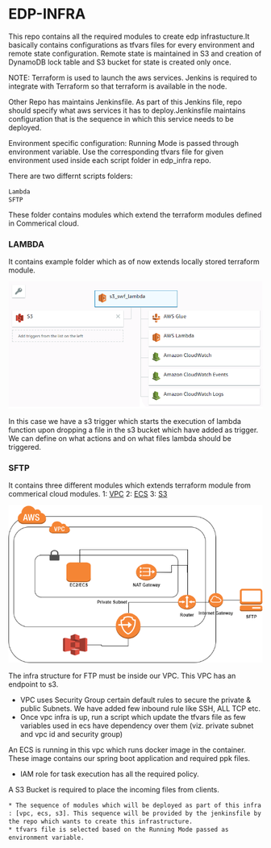 # EDP-INFRA

This repo contains all the required modules to create edp infrastucture.It basically contains configurations as tfvars files for every environment and remote state configuration. Remote state is maintained in S3 and creation of DynamoDB lock table and S3 bucket for state is created only once.

NOTE:
Terraform is used to launch the aws services. Jenkins is required to integrate with Terraform so that terraform is available in the node.

Other Repo has maintains Jenkinsfile. As part of this Jenkins file, repo should specify what aws services it has to deploy.Jenkinsfile maintains configuration that is the sequence in which this service needs to be deployed.

Environment specific configuration: Running Mode is passed through environment variable. Use the corresponding tfvars file for given environment used inside each script folder in edp_infra repo. 

There are two differnt scripts folders:

```
Lambda
SFTP
```

These folder contains modules which extend the terraform modules defined in Commerical cloud.


### LAMBDA

It contains example folder which as of now extends locally stored terraform module. 

![LAMBDA](./images/lambda.png)

In this case we have a s3 trigger which starts the execution of lambda function upon dropping a file in the s3 bucket which have added as trigger. We can define on what actions and on what files lambda should be triggered.

### SFTP

It contains three different modules which extends terraform module from commerical cloud modules. 
	1: [VPC]() 
	2: [ECS]()
	3: [S3]()
	
![SFTP](./images/SFTP.png)

The infra structure for FTP must be inside our VPC. This VPC has an endpoint to s3.
* VPC uses Security Group certain default rules to secure the private & public Subnets. We have added few inbound rule like SSH, ALL TCP etc.
* Once vpc infra is up, run a script which update the tfvars file as few variables used in ecs have dependency over them (viz. private subnet and vpc id and security group) 

An ECS is running in this vpc which runs docker image in the container. These image contains our spring boot application and required ppk files. 
* IAM role for task execution has all the required policy.

A S3 Bucket is required to place the incoming files from clients.  

``` 
* The sequence of modules which will be deployed as part of this infra : [vpc, ecs, s3]. This sequence will be provided by the jenkinsfile by the repo which wants to create this infrastructure. 
* tfvars file is selected based on the Running Mode passed as environment variable.
```
